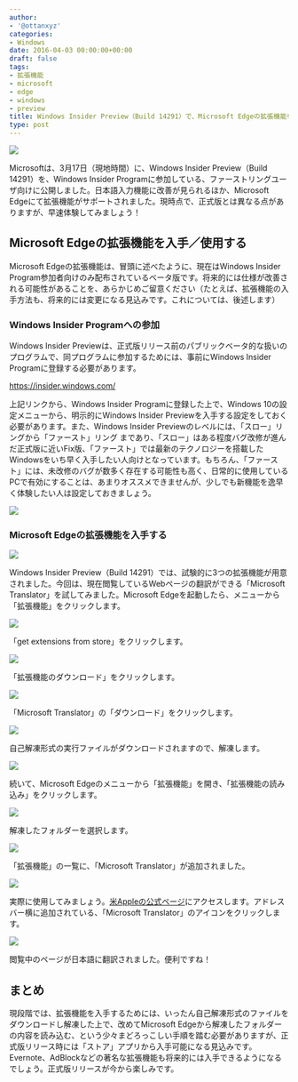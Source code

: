 ```yaml
---
author:
- '@ottanxyz'
categories:
- Windows
date: 2016-04-03 00:00:00+00:00
draft: false
tags:
- 拡張機能
- microsoft
- edge
- windows
- preview
title: Windows Insider Preview（Build 14291）で、Microsoft Edgeの拡張機能を体験しよう！
type: post
---
```


![](160423-571b755d0342c-1.png)

Microsoftは、3月17日（現地時間）に、Windows Insider Preview（Build 14291）を、Windows Insider Programに参加している、ファーストリングユーザ向けに公開しました。日本語入力機能に改善が見られるほか、Microsoft Edgeにて拡張機能がサポートされました。現時点で、正式版とは異なる点がありますが、早速体験してみましょう！

## Microsoft Edgeの拡張機能を入手／使用する

Microsoft Edgeの拡張機能は、冒頭に述べたように、現在はWindows Insider Program参加者向けのみ配布されているベータ版です。将来的には仕様が改善される可能性があることを、あらかじめご留意ください（たとえば、拡張機能の入手方法も、将来的には変更になる見込みです。これについては、後述します）

### Windows Insider Programへの参加

Windows Insider Previewは、正式版リリース前のパブリックベータ的な扱いのプログラムで、同プログラムに参加するためには、事前にWindows  Insider Programに登録する必要があります。

<https://insider.windows.com/>

上記リンクから、Windows Insider Programに登録した上で、Windows 10の設定メニューから、明示的にWindows Insider Previewを入手する設定をしておく必要があります。また、Windows Insider Previewのレベルには、「スロー」リングから「ファースト」リング
まであり、「スロー」はある程度バグ改修が進んだ正式版に近いFix版、「ファースト」では最新のテクノロジーを搭載したWindowsをいち早く入手したい人向けとなっています。もちろん、「ファースト」には、未改修のバグが数多く存在する可能性も高く、日常的に使用しているPCで有効にすることは、あまりオススメできませんが、少しでも新機能を逸早く体験したい人は設定しておきましょう。

![](160423-571b7561502d9-1.png)

### Microsoft Edgeの拡張機能を入手する

![](160423-571b7571c5a98-1.png)

Windows Insider Preview（Build 14291）では、試験的に3つの拡張機能が用意されました。今回は、現在閲覧しているWebページの翻訳ができる「Microsoft Translator」を試してみました。Microsoft Edgeを起動したら、メニューから「拡張機能」をクリックします。

![](160423-571b757d9ea29-1.png)

「get extensions from store」をクリックします。

![](160423-571b758ca1db2-1.png)

「拡張機能のダウンロード」をクリックします。

![](160423-571b759d7d4a1-1.png)

「Microsoft Translator」の「ダウンロード」をクリックします。

![](160423-571b75ac37050-1.png)

自己解凍形式の実行ファイルがダウンロードされますので、解凍します。

![](160423-571b75bb6a94d-1.png)

続いて、Microsoft Edgeのメニューから「拡張機能」を開き、「拡張機能の読み込み」をクリックします。

![](160423-571b75cb1f6fe.png)

解凍したフォルダーを選択します。

![](160423-571b75d08447f.png)

「拡張機能」の一覧に、「Microsoft Translator」が追加されました。

![](160423-571b75da2d658.png)

実際に使用してみましょう。[米Appleの公式ページ](http://www.apple.com/)にアクセスします。アドレスバー横に追加されている、「Microsoft Translator」のアイコンをクリックします。

![](160423-571b75e85115a-1.png)

閲覧中のページが日本語に翻訳されました。便利ですね！

## まとめ

現段階では、拡張機能を入手するためには、いったん自己解凍形式のファイルをダウンロードし解凍した上で、改めてMicrosoft Edgeから解凍したフォルダーの内容を読み込む、という少々まどろっこしい手順を踏む必要がありますが、正式版リリース時には「ストア」アプリから入手可能になる見込みです。Evernote、AdBlockなどの著名な拡張機能も将来的には入手できるようになるでしょう。正式版リリースが今から楽しみです。
